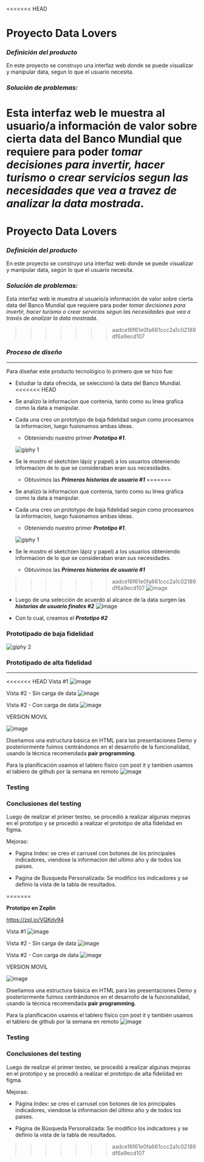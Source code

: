 <<<<<<< HEAD

# **Proyecto Data Lovers**

### ***Definición del producto***

En este proyecto se construyo una interfaz web donde se puede visualizar y manipular data, segun lo que el usuario necesita.



### ***Solución de problemas:***

Esta interfaz web le muestra al usuario/a información de valor sobre cierta data del Banco Mundial que  requiere para poder *tomar decisiones para invertir, hacer turismo o crear servicios segun las necesidades que vea a travez de  analizar la data mostrada*.
=======
# **Proyecto Data Lovers**

### ***Definición del producto***

En este proyecto se construyo una interfaz web donde se puede visualizar y manipular data, según lo que el usuario necesita.



### ***Solución de problemas:***

Esta interfaz web le muestra al usuario/a información de valor sobre cierta data del Banco Mundial que  requiere para poder *tomar decisiones para invertir, hacer turismo o crear servicios segun las necesidades que vea a través de  analizar la data mostrada*.
>>>>>>> aadce16f61e0fa661ccc2a1c02189df6a9ecd107

### ***Proceso de diseño***
***
Para diseñar este producto tecnológico lo primero que se hizo fue:
* Estudiar la data ofrecida, se seleccionó la data del Banco Mundial.
<<<<<<< HEAD
* Se analizo la informacion que contenia, tanto como su linea grafica como la data a manipular.
* Cada una creo un prototypo de baja fidelidad segun como procesamos la informacion, luego fusionamos ambas ideas. 
    * Obteniendo nuestro primer ***Prototipo #1***.

    ![giphy 1](https://user-images.githubusercontent.com/32286800/50740485-1debe200-11bd-11e9-8c33-f180c47a7e5e.gif)

* Se le mostro el sketch(en lápiz y papel) a los usuarios obteniendo informacion de lo que se consideraban eran sus necesidades.
    * Obtuvimos las ***Primeras historias de usuario #1***
=======
* Se analizó la informacion que contenia, tanto como su línea gráfica como la data a manipular.
* Cada una creo un prototypo de baja fidelidad según como procesamos la informacion, luego fusionamos ambas ideas. 
    * Obteniendo nuestro primer ***Prototipo #1***.

    ![giphy 1](https://user-images.githubusercontent.com/32286800/50740485-1debe200-11bd-11e9-8c33-f180c47a7e5e.gif)

* Se le mostro el sketch(en lápiz y papel) a los usuarios obteniendo informacion de lo que se consideraban eran sus necesidades.
    * Obtuvimos las ***Primeras historias de usuario #1***

>>>>>>> aadce16f61e0fa661ccc2a1c02189df6a9ecd107
    ![image](https://user-images.githubusercontent.com/32286800/50734137-0df5e300-1168-11e9-96cb-39c37df18918.png)

* Luego de una selección de acuerdo al alcance de la data surgen las ***historias de usuario finales #2***
![image](https://user-images.githubusercontent.com/32286800/50734012-cbcba200-1165-11e9-9cbd-65a655ca2f95.png)

* Con lo cual, creamos el ***Prototipo #2***

### **Prototipado de baja fidelidad**

![giphy 2](https://user-images.githubusercontent.com/32286800/50740888-e7659580-11c3-11e9-8fde-bbfb32cb49f4.gif)

### **Prototipado de alta fidelidad** 
***
<<<<<<< HEAD
Vista #1
![image](https://user-images.githubusercontent.com/32286800/50733820-dcc6e400-1162-11e9-9db3-db8072ec92ce.png)

Vista #2 - Sin carga de data
![image](https://user-images.githubusercontent.com/32286800/50733830-0c75ec00-1163-11e9-9b36-7e274d067bc0.png)

Vista #2 - Con carga de data
![image](https://user-images.githubusercontent.com/32286800/50733838-29aaba80-1163-11e9-943c-7445155ec62c.png)

VERSION MOVIL

![image](https://user-images.githubusercontent.com/32286800/50733857-5bbc1c80-1163-11e9-9391-08386eb4a44d.png)

>
>

Diseñamos una estructura básica en HTML para las presentaciones Demo y posteriormente fuimos centrándonos en el desarrollo de la funcionalidad, usando la técnica recomendada **pair programming**.

Para la planificación usamos el tablero fisico con post it y tambien usamos el tablero de github por la semana en remoto 
![image](https://user-images.githubusercontent.com/32286800/50741078-60fe8300-11c6-11e9-8d54-c9c5ad1502aa.png)

### Testing

### Conclusiones del testing
Luego de realizar el primer testeo, se procedió a realizar algunas mejoras en el prototipo y se procedió a realizar el prototipo de alta fidelidad en figma.

Mejoras:
* Pagina Index:  se creo el carrusel con botones de los principales indicadores, viendose la informacion del ultimo año y de todos los paises.

* Pagina de Busqueda Personalizada: Se modifico los indicadores y se definio la vista de la tabla de resultados.



=======

**Prototipo en Zeplin**

https://zpl.io/VQKdv94

Vista #1
![image](https://user-images.githubusercontent.com/32286800/50733820-dcc6e400-1162-11e9-9db3-db8072ec92ce.png)

Vista #2 - Sin carga de data
![image](https://user-images.githubusercontent.com/32286800/50733830-0c75ec00-1163-11e9-9b36-7e274d067bc0.png)

Vista #2 - Con carga de data
![image](https://user-images.githubusercontent.com/32286800/50733838-29aaba80-1163-11e9-943c-7445155ec62c.png)

VERSION MOVIL

![image](https://user-images.githubusercontent.com/32286800/50733857-5bbc1c80-1163-11e9-9391-08386eb4a44d.png)

>
>

Diseñamos una estructura básica en HTML para las presentaciones Demo y posteriormente fuimos centrándonos en el desarrollo de la funcionalidad, usando la técnica recomendada **pair programming**.

Para la planificación usamos el tablero físico con post it y también usamos el tablero de github por la semana en remoto 
![image](https://user-images.githubusercontent.com/32286800/50741078-60fe8300-11c6-11e9-8d54-c9c5ad1502aa.png)

### Testing

### Conclusiones del testing
Luego de realizar el primer testeo, se procedió a realizar algunas mejoras en el prototipo y se procedió a realizar el prototipo de alta fidelidad en figma.

Mejoras:
* Página Index:  se creo el carrusel con botones de los principales indicadores, viendose la informacion del último año y de todos los paises.

* Página de Búsqueda Personalizada: Se modifico los indicadores y se definio la vista de la tabla de resultados.
>>>>>>> aadce16f61e0fa661ccc2a1c02189df6a9ecd107
